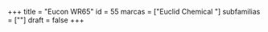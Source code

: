 +++
title = "Eucon WR65"
id = 55
marcas = ["Euclid Chemical "]
subfamilias = [""]
draft = false
+++

<!--more-->